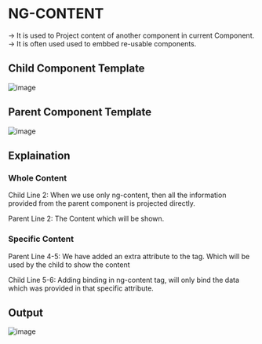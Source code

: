 # NG-CONTENT

  -> It is used to Project content of another component in current Component.
  -> It is often used used to embbed re-usable components.
  
## Child Component Template
![image](https://user-images.githubusercontent.com/103558635/172991057-a518f775-79c9-4140-b024-13e6a14f42b8.png)

## Parent Component Template
![image](https://user-images.githubusercontent.com/103558635/172991126-32882a47-df56-4761-a133-2e0bb2165c0f.png)

## Explaination

### Whole Content

  Child Line 2:
    When we use only ng-content, then all the information provided from the parent component is projected directly.
   
  Parent Line 2:
    The Content which will be shown.
    
### Specific Content

  Parent Line 4-5:
    We have added an extra attribute to the tag. Which will be used by the child to show the content
    
  Child Line 5-6:
    Adding binding in ng-content tag, will only bind the data which was provided in that specific attribute.
    
## Output
![image](https://user-images.githubusercontent.com/103558635/172991504-bf64d6de-c3f0-4e63-8ea4-be2fa60d173f.png)
